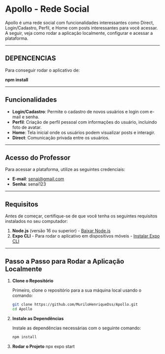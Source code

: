# Apollo - Rede Social

Apollo é uma rede social com funcionalidades interessantes como Direct, Login/Cadastro, Perfil, e Home com posts interessantes para você acessar. A seguir, veja como rodar a aplicação localmente, configurar e acessar a plataforma.

---
## DEPENCENCIAS

Para conseguir rodar o aplicativo de:

**npm install**

---

## Funcionalidades

- **Login/Cadastro**: Permite o cadastro de novos usuários e login com e-mail e senha.
- **Perfil**: Criação de perfil pessoal com informações do usuário, incluindo foto de avatar.
- **Home**: Tela inicial onde os usuários podem visualizar posts e interagir.
- **Direct**: Comunicação privada entre os usuários.

---

## Acesso do Professor

Para acessar a plataforma, utilize as seguintes credenciais:

- **E-mail**: senai@gmail.com
- **Senha**: senai123

---


## Requisitos

Antes de começar, certifique-se de que você tenha os seguintes requisitos instalados no seu computador:

1. **Node.js** (versão 16 ou superior) - [Baixar Node.js](https://nodejs.org/)
2. **Expo CLI** - Para rodar o aplicativo em dispositivos móveis - [Instalar Expo CLI](https://docs.expo.dev/get-started/installation/)

---

## Passo a Passo para Rodar a Aplicação Localmente

1. **Clone o Repositório**

   Primeiro, clone o repositório para a sua máquina local usando o comando:

   ```bash
   git clone https://github.com/MuriloHenriqueDss/Apollo.git
   cd Apollo

2. **Instale as Dependências**

   Instale as dependências necessárias com o seguinte comando:

   ```bash
   npm install

3. **Rodar o Projeto**
npx expo start
